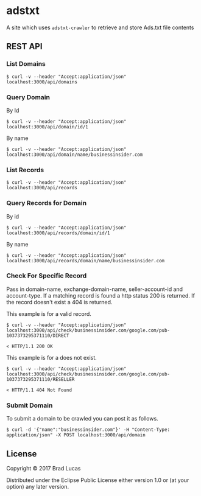 # adstxt

A site which uses `adstxt-crawler` to retrieve and store Ads.txt file contents



## REST API

### List Domains

    
```
$ curl -v --header "Accept:application/json" localhost:3000/api/domains
```

### Query Domain

By Id

```
$ curl -v --header "Accept:application/json" localhost:3000/api/domain/id/1
```

By name

```
$ curl -v --header "Accept:application/json" localhost:3000/api/domain/name/businessinsider.com
```

### List Records

```
$ curl -v --header "Accept:application/json" localhost:3000/api/records
```

### Query Records for Domain

By id

```
$ curl -v --header "Accept:application/json" localhost:3000/api/records/domain/id/1
```

By name

```
$ curl -v --header "Accept:application/json" localhost:3000/api/records/domain/name/businessinsider.com
```

### Check For Specific Record

Pass in domain-name, exchange-domain-name, seller-account-id and account-type. If a matching record is found a http status 200 is returned. If the record doesn't exist a 404 is returned.

This example is for a valid record.

```
$ curl -v --header "Accept:application/json" localhost:3000/api/check/businessinsider.com/google.com/pub-1037373295371110/DIRECT

< HTTP/1.1 200 OK

```

This example is for a does not exist.

```
$ curl -v --header "Accept:application/json" localhost:3000/api/check/businessinsider.com/google.com/pub-1037373295371110/RESELLER

< HTTP/1.1 404 Not Found
```


### Submit Domain

To submit a domain to be crawled you can post it as follows.

```
$ curl -d '{"name":"businessinsider.com"}' -H "Content-Type: application/json" -X POST localhost:3000/api/domain
```

        

  

## License

Copyright © 2017 Brad Lucas

Distributed under the Eclipse Public License either version 1.0 or (at your option) any later version.
